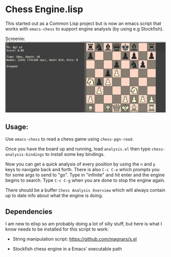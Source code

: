 # Chess Engine.lisp

This started out as a Common Lisp project but is now an emacs script that works with `emacs-chess` to support engine analysis (by using e.g Stockfish).

Screenie:
![alt sceenie](screenie.png)

## Usage:
Use `emacs-chess` to read a chess game using `chess-pgn-read`.

Once you have the board up and running, load `analysis.el` then type `chess-analysis-bindings` to install some key bindings.

Now you can get a quick analysis of every position by using the `n` and `p` keys to navigate back and forth. There is also `C-c C-e` which prompts you for some args to send to "go". Type in "infinite" and hit enter and the engine begins to search. Type `C-c C-g` when you are done to stop the engine again.

There should be a buffer `Chess Analysis Overview` which will always contain up to date info about what the engine is doing.

## Dependencies

I am new to elisp so am probably doing a lot of silly stuff, but here is what I know needs to be installed for this script to work:

- String manipulation script: https://github.com/magnars/s.el

- Stockfish chess engine in a Emacs' executable path